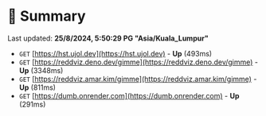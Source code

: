 # 📖 Summary
Last updated: **25/8/2024, 5:50:29 PG "Asia/Kuala_Lumpur"**

- `GET` [https://hst.ujol.dev](https://hst.ujol.dev) - **Up** (493ms)
- `GET` [https://reddviz.deno.dev/gimme](https://reddviz.deno.dev/gimme) - **Up** (3348ms)
- `GET` [https://reddviz.amar.kim/gimme](https://reddviz.amar.kim/gimme) - **Up** (811ms)
- `GET` [https://dumb.onrender.com](https://dumb.onrender.com) - **Up** (291ms)
